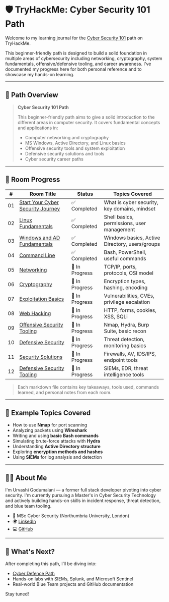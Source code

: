 # 🛡️ TryHackMe: Cyber Security 101 Path

Welcome to my learning journal for the [Cyber Security 101](https://tryhackme.com/path/outline/cybersecurity-101) path on TryHackMe.

This beginner-friendly path is designed to build a solid foundation in multiple areas of cybersecurity including networking, cryptography, system fundamentals, offensive/defensive tooling, and career awareness. I've documented my progress here for both personal reference and to showcase my hands-on learning.

---

## 🧠 Path Overview

> **Cyber Security 101 Path**
>
> This beginner-friendly path aims to give a solid introduction to the different areas in computer security. It covers fundamental concepts and applications in:
>
> - Computer networking and cryptography  
> - MS Windows, Active Directory, and Linux basics  
> - Offensive security tools and system exploitation  
> - Defensive security solutions and tools  
> - Cyber security career paths

---

## 📁 Room Progress

| #  | Room Title | Status | Topics Covered |
|----|------------|--------|----------------|
| 01 | [Start Your Cyber Security Journey](01-Start-Your-Cyber-Security-Journey.md) | ✅ Completed | What is cyber security, key domains, mindset |
| 02 | [Linux Fundamentals](02-Linux-Fundamentals.md) | ✅ Completed | Shell basics, permissions, user management |
| 03 | [Windows and AD Fundamentals](03-Windows-and-AD-Fundamentals.md) | ✅ Completed | Windows basics, Active Directory, users/groups |
| 04 | [Command Line](04-Command-Line.md) | ✅ Completed | Bash, PowerShell, useful commands |
| 05 | [Networking](05-Networking.md) | 🔄 In Progress | TCP/IP, ports, protocols, OSI model |
| 06 | [Cryptography](06-Cryptography.md) | 🔄 In Progress | Encryption types, hashing, encoding |
| 07 | [Exploitation Basics](07-Exploitation-Basics.md) | 🔄 In Progress | Vulnerabilities, CVEs, privilege escalation |
| 08 | [Web Hacking](08-Web-Hacking.md) | 🔄 In Progress | HTTP, forms, cookies, XSS, SQLi |
| 09 | [Offensive Security Tooling](09-Offensive-Security-Tooling.md) | 🔄 In Progress | Nmap, Hydra, Burp Suite, basic recon |
| 10 | [Defensive Security](10-Defensive-Security.md) | 🔄 In Progress | Threat detection, monitoring basics |
| 11 | [Security Solutions](11-Security-Solutions.md) | 🔄 In Progress | Firewalls, AV, IDS/IPS, endpoint tools |
| 12 | [Defensive Security Tooling](12-Defensive-Security-Tooling.md) | 🔄 In Progress | SIEMs, EDR, threat intelligence tools |

> Each markdown file contains key takeaways, tools used, commands learned, and personal notes from each room.

---

## 📸 Example Topics Covered

- How to use **Nmap** for port scanning  
- Analyzing packets using **Wireshark**  
- Writing and using **basic Bash commands**  
- Simulating brute-force attacks with **Hydra**  
- Understanding **Active Directory structure**  
- Exploring **encryption methods and hashes**  
- Using **SIEMs** for log analysis and detection

---

## 🧑‍💻 About Me

I'm Urvashi Godumalani — a former full stack developer pivoting into cyber security. I'm currently pursuing a Master's in Cyber Security Technology and actively building hands-on skills in incident response, threat detection, and blue team tooling.

- 💼 MSc Cyber Security (Northumbria University, London)
- 🌍 [LinkedIn](https://linkedin.com/in/urvashi-godumalani)
- 💻 [GitHub](https://github.com/pyl0v3r)

---

## 🚀 What's Next?

After completing this path, I’ll be diving into:
- [Cyber Defence Path](https://tryhackme.com/path/outline/cyber-defence)
- Hands-on labs with SIEMs, Splunk, and Microsoft Sentinel
- Real-world Blue Team projects and GitHub documentation

Stay tuned!
